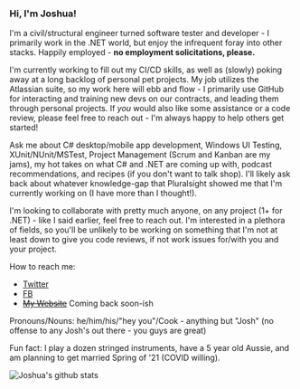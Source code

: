 ### Hi, I'm Joshua!

I'm a civil/structural engineer turned software tester and developer - I primarily work in the .NET world, but enjoy the infrequent foray into other stacks. Happily employed - **no employment solicitations, please.**

I'm currently working to fill out my CI/CD skills, as well as (slowly) poking away at a long backlog of personal pet projects. My job utilizes the Atlassian suite, so my work here will ebb and flow - I primarily use GitHub for interacting and training new devs on our contracts, and leading them through personal projects. If *you* would also like some assistance or a code review, please feel free to reach out - I'm always happy to help others get started!

Ask me about C# desktop/mobile app development, Windows UI Testing, XUnit/NUnit/MSTest, Project Management (Scrum and Kanban are my jams), my hot takes on what C# and .NET are coming up with, podcast recommendations, and recipes (if you don't want to talk shop). I'll likely ask back about whatever knowledge-gap that Pluralsight showed me that I'm currently working on (I have more than I thought!).

I'm looking to collaborate with pretty much anyone, on any project (1+ for .NET) - like I said earlier, feel free to reach out. I'm interested in a plethora of fields, so you'll be unlikely to be working on something that I'm not at least down to give you code reviews, if not work issues for/with you and your project.

How to reach me: 
* [Twitter](https://twitter.com/_jdcook3)
* [FB](https://www.facebook.com/joshua.cook003)
* ~~[My Website]()~~ Coming back soon-ish

Pronouns/Nouns: he/him/his/"hey you"/Cook - anything but "Josh" (no offense to any Josh's out there - you guys are great)

Fun fact: I play a dozen stringed instruments, have a 5 year old Aussie, and am planning to get married Spring of '21 (COVID willing).


![Joshua's github stats](https://github-readme-stats.vercel.app/api?username=joshuacookdev&show_icons=true)
